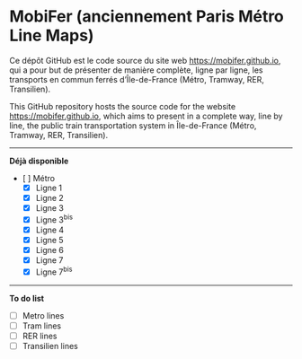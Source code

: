 # MobiFer (anciennement Paris Métro Line Maps)
Ce dépôt GitHub est le code source du site web https://mobifer.github.io, qui a pour but de présenter de manière complète, ligne par ligne, les transports en commun ferrés d’Île-de-France (Métro, Tramway, RER, Transilien).

This GitHub repository hosts the source code for the website https://mobifer.github.io, which aims to present in a complete way, line by line, the public train transportation system in Île-de-France (Métro, Tramway, RER, Transilien). 

----
**Déjà disponible**
- [ ] Métro
  - [x] Ligne 1
  - [x] Ligne 2
  - [x] Ligne 3
  - [x] Ligne 3<sup>bis</sup>
  - [x] Ligne 4
  - [x] Ligne 5
  - [x] Ligne 6
  - [x] Ligne 7
  - [x] Ligne 7<sup>bis</sup>

----
**To do list**
- [ ] Metro lines
- [ ] Tram lines
- [ ] RER lines
- [ ] Transilien lines

